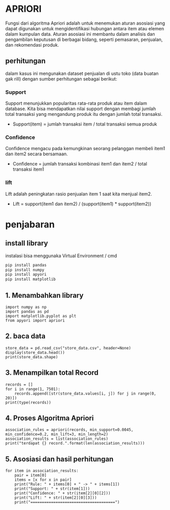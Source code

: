 # APRIORI
Fungsi dari algoritma Apriori adalah untuk menemukan aturan asosiasi yang dapat digunakan untuk mengidentifikasi hubungan antara item atau elemen dalam kumpulan data. Aturan asosiasi ini membantu dalam analisis dan pengambilan keputusan di berbagai bidang, seperti pemasaran, penjualan, dan rekomendasi produk.

## perhitungan
dalam kasus ini mengunakan dataset penjualan di ustu toko (data buatan gak rill) dengan sumber perhitungan sebagai berikut:
### Support
Support menunjukkan popularitas rata-rata produk atau item dalam database. Kita bisa mendapatkan nilai support dengan membagi jumlah total transaksi yang mengandung produk itu dengan jumlah total transaksi.
- Support(item) = jumlah transaksi item / total transaksi semua produk
### Confidence
Confidence mengacu pada kemungkinan seorang pelanggan membeli item1 dan item2 secara bersamaan. 
- Confidence = jumlah transaksi kombinasi item1 dan item2 / total transaksi item1
### lift
Lift adalah peningkatan rasio penjualan item 1 saat kita menjual item2.
- Lift = support(item1 dan item2) / (support(item1) * support(item2))
# penjabaran
## install library
instalasi bisa menggunaka Virtual Environment / cmd
```bash
pip install pandas
pip install numpy
pip install apyori
pip install matplotlib
```

## 1. Menambahkan library
```
import numpy as np
import pandas as pd
import matplotlib.pyplot as plt
from apyori import apriori
```
## 2. baca data
```
store_data = pd.read_csv("store_data.csv", header=None)
display(store_data.head())
print(store_data.shape)
```
## 3. Menampilkan total Record
```
records = []
for i in range(1, 7501):
    records.append([str(store_data.values[i, j]) for j in range(0, 20)])
print(type(records))
```

## 4. Proses Algoritma Apriori
```
association_rules = apriori(records, min_support=0.0045, min_confidence=0.2, min_lift=3, min_length=2)
association_results = list(association_rules)
print("terdapat {} record.".format(len(association_results)))
```

## 5. Asosiasi dan hasil perhitungan
```
for item in association_results:
    pair = item[0]
    items = [x for x in pair]
    print("Rule: " + items[0] + " -> " + items[1])
    print("Support: " + str(item[1]))
    print("Confidence: " + str(item[2][0][2]))
    print("Lift: " + str(item[2][0][3]))
    print("=====================================")
```

